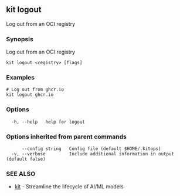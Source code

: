## kit logout

Log out from an OCI registry

### Synopsis

Log out from an OCI registry

```
kit logout <registry> [flags]
```

### Examples

```
# Log out from ghcr.io
kit logout ghcr.io
```

### Options

```
  -h, --help   help for logout
```

### Options inherited from parent commands

```
      --config string   Config file (default $HOME/.kitops)
  -v, --verbose         Include additional information in output (default false)
```

### SEE ALSO

* [kit](kit.md)	 - Streamline the lifecycle of AI/ML models

